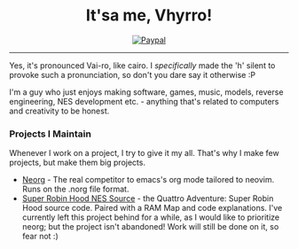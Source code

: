 <div align="center">
  
# It'sa me, Vhyrro!

<a href="https://paypal.me/ewaczupryna?locale.x=en_GB"> ![Paypal](https://img.shields.io/badge/support-paypal-blue?style=flat-square&logo=paypal) </a>

</div>

---

Yes, it's pronounced Vai-ro, like cairo. I *specifically* made the 'h' silent to provoke such a pronunciation, so don't you dare say it otherwise :P

I'm a guy who just enjoys making software, games, music, models, reverse engineering, NES development etc. - anything that's related to computers and creativity to be honest.

### Projects I Maintain
Whenever I work on a project, I try to give it my all. That's why I make few projects, but make them big projects.
- [Neorg](https://github.com/vhyrro/neorg) - The real competitor to emacs's org mode tailored to neovim. Runs on the .norg file format.
- [Super Robin Hood NES Source](https://github.com/vhyrro/SuperRobinHoodNESSource) - the Quattro Adventure: Super Robin Hood source code. Paired with a RAM Map and code explanations. I've currently left this project behind for a while, as I would like to prioritize neorg; but the project isn't abandoned! Work will still be done on it, so fear not :)
